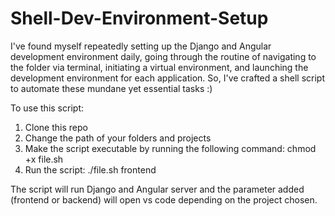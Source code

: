 # Shell-Dev-Environment-Setup

I've found myself repeatedly setting up the Django and Angular development environment daily, going through the routine of navigating to the folder via terminal, initiating a virtual environment, and launching the development environment for each application. So, I've crafted a shell script to automate these mundane yet essential tasks :)

To use this script:
1) Clone this repo
2) Change the path of your folders and projects
3) Make the script executable by running the following command: chmod +x file.sh
4) Run the script: ./file.sh frontend

The script will run Django and Angular server and the parameter added (frontend or backend) will open vs code depending on the project chosen.
